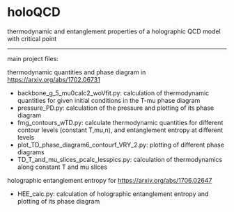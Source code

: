# holoQCD
thermodynamic and entanglement properties of a holographic QCD model with critical point
______________________________________


main project files:

thermodynamic quantities and phase diagram in https://arxiv.org/abs/1702.06731
- backbone_g_5_mu0calc2_woVfit.py: calculation of thermodynamic quantities for given initial conditions in the T-mu phase diagram
- pressure_PD.py: calculation of the pressure and plotting of its phase diagram
- fmg_contours_wTD.py: calculate thermodynamic quantities for different contour levels (constant T,mu,n), and entanglement entropy at different levels
- plot_TD_phase_diagram6_contourf_VRY_2.py: plotting of different phase diagrams
- TD_T_and_mu_slices_pcalc_lesspics.py: calculation of thermodynamics along constant T and mu slices

holographic entanglement entropy for https://arxiv.org/abs/1706.02647
- HEE_calc.py: calculation of holographic entanglement entropy and plotting of its phase diagram
